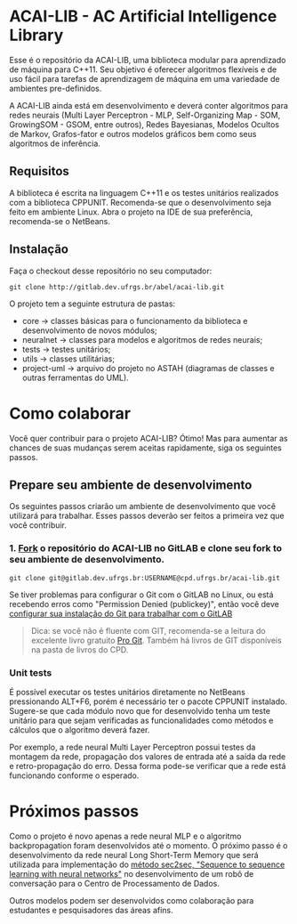 ACAI-LIB - AC Artificial Intelligence Library
=============================================

Esse é o repositório da ACAI-LIB, uma biblioteca modular para aprendizado de máquina para C++11.
Seu objetivo é oferecer algoritmos flexíveis e de uso fácil para tarefas de aprendizagem de máquina em uma variedade de ambientes pre-definidos.

A ACAI-LIB ainda está em desenvolvimento e deverá conter algoritmos para redes neurais (Multi Layer Perceptron - MLP, Self-Organizing Map - SOM, GrowingSOM - GSOM, entre outros), Redes Bayesianas, Modelos Ocultos de Markov, Grafos-fator e outros modelos gráficos bem como seus algoritmos de inferência.


Requisitos
------------

A biblioteca é escrita na linguagem C++11 e os testes unitários realizados com a biblioteca CPPUNIT.
Recomenda-se que o desenvolvimento seja feito em ambiente Linux.
Abra o projeto na IDE de sua preferência, recomenda-se o NetBeans. 

Instalação
------------

Faça o checkout desse repositório no seu computador:

    git clone http://gitlab.dev.ufrgs.br/abel/acai-lib.git

O projeto tem a seguinte estrutura de pastas:

- core -> classes básicas para o funcionamento da biblioteca e desenvolvimento de novos módulos;
- neuralnet -> classes para modelos e algoritmos de redes neurais;
- tests -> testes unitários;
- utils -> classes utilitárias;
- project-uml -> arquivo do projeto no ASTAH (diagramas de classes e outras ferramentas do UML).


Como colaborar
===============

Você quer contribuir para o projeto ACAI-LIB? Ótimo! Mas para aumentar as chances de suas mudanças serem aceitas rapidamente, siga os seguintes passos.

Prepare seu ambiente de desenvolvimento
----------------------------------------

Os seguintes passos criarão um ambiente de desenvolvimento que você utilizará para trabalhar.
Esses passos deverão ser feitos a primeira vez que você contribuir.

### 1. [Fork](http://help.github.com/fork-a-repo/) o repositório do ACAI-LIB no GitLAB e clone seu fork to seu ambiente de desenvolvimento.

```
git clone git@gitlab.dev.ufrgs.br:USERNAME@cpd.ufrgs.br/acai-lib.git
```

Se tiver problemas para configurar o Git com o GitLAB no Linux, ou está recebendo erros como "Permission Denied (publickey)", então você deve
[configurar sua instalação do Git para trabalhar com o GitLAB](http://help.github.com/linux-set-up-git/)

> Dica: se você não é fluente com GIT, recomenda-se a leitura do excelente livro gratuito [Pro Git](https://git-scm.com/book/en/v2). Também há livros de GIT disponíveis na pasta de livros do CPD.

### Unit tests

É possível executar os testes unitários diretamente no NetBeans pressionando ALT+F6, porém é necessário ter o pacote CPPUNIT instalado.
Sugere-se que cada módulo novo que for desenvolvido tenha um teste unitário para que sejam verificadas as funcionalidades como métodos e cálculos que o algoritmo deverá fazer.

Por exemplo, a rede neural Multi Layer Perceptron possui testes da montagem da rede, propagação dos valores de entrada até a saída da rede e retro-propagação do erro.
Dessa forma pode-se verificar que a rede está funcionando conforme o esperado.

Próximos passos
===============

Como o projeto é novo apenas a rede neural MLP e o algoritmo backpropagation foram desenvolvidos até o momento.
O próximo passo é o desenvolvimento da rede neural Long Short-Term Memory que será utilizada para implementação do [método sec2sec, "Sequence to sequence learning with neural networks"](https://projetos.cpd.ufrgs.br/documents/690) no desenvolvimento de um robô de conversação para o Centro de Processamento de Dados.

Outros modelos podem ser desenvolvidos como colaboração para estudantes e pesquisadores das áreas afins.
